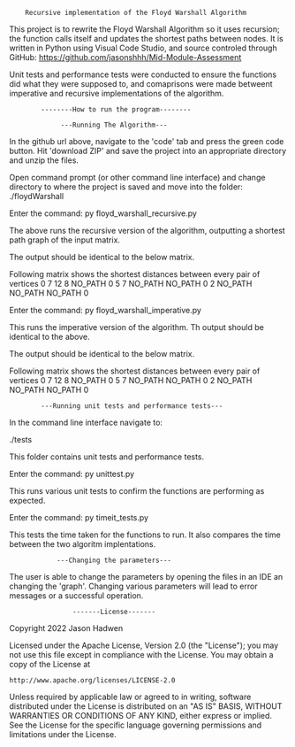         Recursive implementation of the Floyd Warshall Algorithm 

This project is to rewrite the Floyd Warshall Algorithm so it uses recursion; the function calls itself and updates the shortest paths between nodes. 
It is written in Python using Visual Code Studio, and source controled through GitHub:
https://github.com/jasonshhh/Mid-Module-Assessment

Unit tests and performance tests were conducted to ensure the functions did what they were supposed to, and comaprisons were made betweent imperative and recursive implementations of the algorithm.

            --------How to run the program--------

                 ---Running The Algorithm---

In the github url above, navigate to the 'code' tab and press the green code button. Hit 'download ZIP' and save the project into an appropriate directory and unzip the files.

Open command prompt (or other command line interface) and change directory to where the project is saved and move into the folder:
./floydWarshall

Enter the command:
py floyd_warshall_recursive.py

The above runs the recursive version of the algorithm, outputting a shortest path graph of the input matrix.

The output should be identical to the below matrix.

Following matrix shows the shortest distances between every pair of vertices
        0        7       12        8
  NO_PATH        0        5        7
  NO_PATH  NO_PATH        0        2
  NO_PATH  NO_PATH  NO_PATH        0

Enter the command:
py floyd_warshall_imperative.py

This runs the imperative version of the algorithm. Th output should be identical to the above.

The output should be identical to the below matrix.

Following matrix shows the shortest distances between every pair of vertices
        0        7       12        8
  NO_PATH        0        5        7
  NO_PATH  NO_PATH        0        2
  NO_PATH  NO_PATH  NO_PATH        0


            ---Running unit tests and performance tests---

In the command line interface navigate to:

./tests

This folder contains unit tests and performance tests. 

Enter the command:
py unittest.py

This runs various unit tests to confirm the functions are performing as expected.

Enter the command:
py timeit_tests.py

This tests the time taken for the functions to run. It also compares the time between the two algoritm implentations.


                ---Changing the parameters---

The user is able to change the parameters by opening the files in an IDE an changing the 'graph'. Changing various parameters will lead to error messages or a successful operation. 

                    -------License-------

Copyright 2022 Jason Hadwen

Licensed under the Apache License, Version 2.0 (the "License");
you may not use this file except in compliance with the License.
You may obtain a copy of the License at

    http://www.apache.org/licenses/LICENSE-2.0

Unless required by applicable law or agreed to in writing, software
distributed under the License is distributed on an "AS IS" BASIS,
WITHOUT WARRANTIES OR CONDITIONS OF ANY KIND, either express or implied.
See the License for the specific language governing permissions and
limitations under the License.